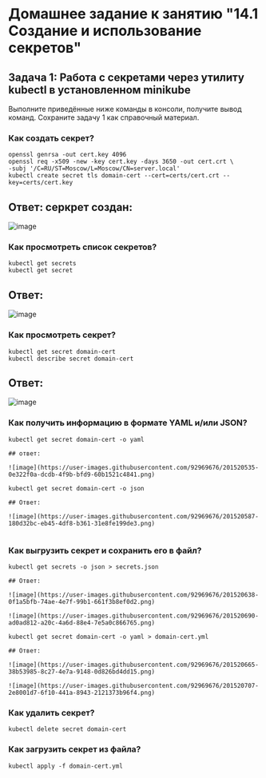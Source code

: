 # Домашнее задание к занятию "14.1 Создание и использование секретов"

## Задача 1: Работа с секретами через утилиту kubectl в установленном minikube

Выполните приведённые ниже команды в консоли, получите вывод команд. Сохраните
задачу 1 как справочный материал.

### Как создать секрет?

```
openssl genrsa -out cert.key 4096
openssl req -x509 -new -key cert.key -days 3650 -out cert.crt \
-subj '/C=RU/ST=Moscow/L=Moscow/CN=server.local'
kubectl create secret tls domain-cert --cert=certs/cert.crt --key=certs/cert.key
```

## Ответ: серкрет создан:

![image](https://user-images.githubusercontent.com/92969676/201520440-ad42fced-d86f-4d13-b5f4-aa8ac6a818c6.png)



### Как просмотреть список секретов?

```
kubectl get secrets
kubectl get secret
```

## Ответ: 

![image](https://user-images.githubusercontent.com/92969676/201520465-a16ed64b-0fa0-4e86-afad-437459c23626.png)

### Как просмотреть секрет?

```
kubectl get secret domain-cert
kubectl describe secret domain-cert
```

## Ответ: 

![image](https://user-images.githubusercontent.com/92969676/201520495-03ad1109-eacf-4466-b49e-178cf9ce6ce1.png)


### Как получить информацию в формате YAML и/или JSON?

```
kubectl get secret domain-cert -o yaml

## ответ: 

![image](https://user-images.githubusercontent.com/92969676/201520535-0e322f0a-dcdb-4f9b-bfd9-60b1521c4841.png)

kubectl get secret domain-cert -o json

## Ответ: 

![image](https://user-images.githubusercontent.com/92969676/201520587-180d32bc-eb45-4df8-b361-31e8fe199de3.png)


```

### Как выгрузить секрет и сохранить его в файл?

```
kubectl get secrets -o json > secrets.json

## Ответ: 

![image](https://user-images.githubusercontent.com/92969676/201520638-0f1a5bfb-74ae-4e7f-99b1-661f3b8ef0d2.png)

![image](https://user-images.githubusercontent.com/92969676/201520690-ad0ad812-a20c-4a6d-88e4-7e5a0c866765.png)

kubectl get secret domain-cert -o yaml > domain-cert.yml

## Ответ: 

![image](https://user-images.githubusercontent.com/92969676/201520665-38b53985-8c27-4e7a-9148-0d826bd4dd15.png)

![image](https://user-images.githubusercontent.com/92969676/201520707-2e8001d7-6f10-441a-8943-2121373b96f4.png)

```

### Как удалить секрет?

```
kubectl delete secret domain-cert
```

### Как загрузить секрет из файла?

```
kubectl apply -f domain-cert.yml
```
